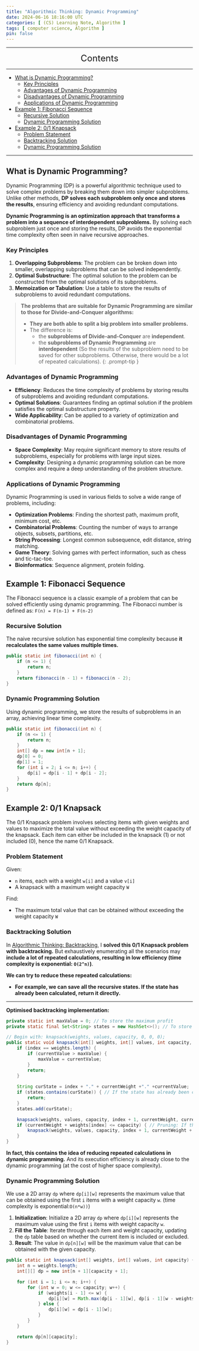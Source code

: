 ```yaml
---
title: "Algorithmic Thinking: Dynamic Programming"
date: 2024-06-16 18:16:00 UTC
categories: [ (CS) Learning Note, Algorithm ]
tags: [ computer science, Algorithm ]
pin: false
---
```


---
<center><font size='5'> Contents </font></center>

---

<!-- TOC -->
  * [What is Dynamic Programming?](#what-is-dynamic-programming)
    * [Key Principles](#key-principles)
    * [Advantages of Dynamic Programming](#advantages-of-dynamic-programming)
    * [Disadvantages of Dynamic Programming](#disadvantages-of-dynamic-programming)
    * [Applications of Dynamic Programming](#applications-of-dynamic-programming)
  * [Example 1: Fibonacci Sequence](#example-1-fibonacci-sequence)
    * [Recursive Solution](#recursive-solution)
    * [Dynamic Programming Solution](#dynamic-programming-solution)
  * [Example 2: 0/1 Knapsack](#example-2-01-knapsack)
    * [Problem Statement](#problem-statement)
    * [Backtracking Solution](#backtracking-solution)
    * [Dynamic Programming Solution](#dynamic-programming-solution-1)
<!-- TOC -->

---

## What is Dynamic Programming?

Dynamic Programming (DP) is a powerful algorithmic technique used to solve complex problems by breaking them down into simpler subproblems. Unlike other methods, **DP solves each subproblem only once and stores the results**, ensuring efficiency and avoiding redundant computations.

**Dynamic Programming is an optimization approach that transforms a problem into a sequence of interdependent subproblems.** By solving each subproblem just once and storing the results, DP avoids the exponential time complexity often seen in naive recursive approaches.

### Key Principles

1. **Overlapping Subproblems**: The problem can be broken down into smaller, overlapping subproblems that can be solved independently.
2. **Optimal Substructure**: The optimal solution to the problem can be constructed from the optimal solutions of its subproblems.
3. **Memoization or Tabulation**: Use a table to store the results of subproblems to avoid redundant computations.

> **The problems that are suitable for Dynamic Programming are similar to those for Divide-and-Conquer algorithms:**
> - **They are both able to split a big problem into smaller problems.**
> - The difference is: 
>   - the **subproblems of Divide-and-Conquer** are **independent**.
>   - the **subproblems of Dynamic Programming** are **interdependent** (So the results of the subproblem need to be saved for other subproblems. Otherwise, there would be a lot of repeated calculations).
{: .prompt-tip }

### Advantages of Dynamic Programming

- **Efficiency**: Reduces the time complexity of problems by storing results of subproblems and avoiding redundant computations.
- **Optimal Solutions**: Guarantees finding an optimal solution if the problem satisfies the optimal substructure property.
- **Wide Applicability**: Can be applied to a variety of optimization and combinatorial problems.

### Disadvantages of Dynamic Programming

- **Space Complexity**: May require significant memory to store results of subproblems, especially for problems with large input sizes.
- **Complexity**: Designing a dynamic programming solution can be more complex and require a deep understanding of the problem structure.

### Applications of Dynamic Programming

Dynamic Programming is used in various fields to solve a wide range of problems, including:

- **Optimization Problems**: Finding the shortest path, maximum profit, minimum cost, etc.
- **Combinatorial Problems**: Counting the number of ways to arrange objects, subsets, partitions, etc.
- **String Processing**: Longest common subsequence, edit distance, string matching.
- **Game Theory**: Solving games with perfect information, such as chess and tic-tac-toe.
- **Bioinformatics**: Sequence alignment, protein folding.

## Example 1: Fibonacci Sequence

The Fibonacci sequence is a classic example of a problem that can be solved efficiently using dynamic programming. The Fibonacci number is defined as: `F(n) = F(n-1) + F(n-2)`

### Recursive Solution

The naive recursive solution has exponential time complexity because **it recalculates the same values multiple times.**

```java
public static int fibonacci(int n) {
    if (n <= 1) {
        return n;
    }
    return fibonacci(n - 1) + fibonacci(n - 2);
}
```

### Dynamic Programming Solution

Using dynamic programming, we store the results of subproblems in an array, achieving linear time complexity.

```java
public static int fibonacci(int n) {
    if (n <= 1) {
        return n;
    }
    int[] dp = new int[n + 1];
    dp[0] = 0;
    dp[1] = 1;
    for (int i = 2; i <= n; i++) {
        dp[i] = dp[i - 1] + dp[i - 2];
    }
    return dp[n];
}
```

## Example 2: 0/1 Knapsack

The 0/1 Knapsack problem involves selecting items with given weights and values to maximize the total value without exceeding the weight capacity of the knapsack. Each item can either be included in the knapsack (1) or not included (0), hence the name 0/1 Knapsack.

### Problem Statement

Given:
- `n` items, each with a weight `w[i]` and a value `v[i]`
- A knapsack with a maximum weight capacity `W`

Find:
- The maximum total value that can be obtained without exceeding the weight capacity `W`

### Backtracking Solution

In [Algorithmic Thinking: Backtracking](/posts/Backtracking/#example-2-01-knapsack), I **solved this 0/1 Knapsack problem with backtracking.** But exhaustively enumerating all the scenarios may **include a lot of repeated calculations, resulting in low efficiency (time complexity is exponential: `O(2^n)`)**.

**We can try to reduce these repeated calculations:**
- **For example, we can save all the recursive states. If the state has already been calculated, return it directly.**

---

**Optimised backtracking implementation:**

```java
private static int maxValue = 0; // To store the maximum profit
private static final Set<String> states = new HashSet<>(); // To store the recursive states

// Begin with: knapsack(weights, values, capacity, 0, 0, 0);
public static void knapsack(int[] weights, int[] values, int capacity, int index, int currentWeight, int currentValue) {
    if (index == weights.length) {
        if (currentValue > maxValue) {
            maxValue = currentValue;
        }
        return;
    }
    
    String curState = index + "." + currentWeight +"." +currentValue;
    if (states.contains(curState)) { // If the state has already been calculated, return it directly.
        return;
    }
    states.add(curState);

    knapsack(weights, values, capacity, index + 1, currentWeight, currentValue); // don't pack it in
    if (currentWeight + weights[index] <= capacity) { // Pruning: If the capacity has been exceeded, do not pack it.
        knapsack(weights, values, capacity, index + 1, currentWeight + weights[index], currentValue + values[index]); // pack it in 
    }
}
```

**In fact, this contains the idea of reducing repeated calculations in dynamic programming.** And its execution efficiency is already close to the dynamic programming (at the cost of higher space complexity).

### Dynamic Programming Solution

We use a 2D array `dp` where `dp[i][w]` represents the maximum value that can be obtained using the first `i` items with a weight capacity `w`. (time complexity is exponential:`O(n*w))`)

1. **Initialization**: Initialize a 2D array `dp` where `dp[i][w]` represents the maximum value using the first `i` items with weight capacity `w`.
2. **Fill the Table**: Iterate through each item and weight capacity, updating the `dp` table based on whether the current item is included or excluded.
3. **Result**: The value in `dp[n][w]` will be the maximum value that can be obtained with the given capacity.

```java
public static int knapsack(int[] weights, int[] values, int capacity) {
    int n = weights.length;
    int[][] dp = new int[n + 1][capacity + 1];

    for (int i = 1; i <= n; i++) {
        for (int w = 0; w <= capacity; w++) {
            if (weights[i - 1] <= w) {
                dp[i][w] = Math.max(dp[i - 1][w], dp[i - 1][w - weights[i - 1]] + values[i - 1]);
            } else {
                dp[i][w] = dp[i - 1][w];
            }
        }
    }

    return dp[n][capacity];
}
```
